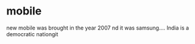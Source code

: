 # mobile
new mobile was brought in the year 2007 nd it was samsung....
India is a democratic nationgit